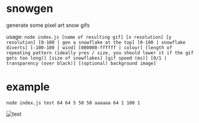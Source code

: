 # snowgen
generate some pixel art snow gifs

usage:
```node index.js [name of resulting gif] [x resolution] [y resolution] [0-100 | gen a snowflake at the top] [0-100 | snowflake diverts] [-100-100 | wind] [000000-ffffff | colour] [length of repeating pattern (ideally yres / size, you should lower it if the gif gets too long)] [size of snowflakes] [gif speed (ms)] [0/1 | transparency (over black)] [(optional) background image]```

# example

`node index.js test 64 64 5 50 50 aaaaaa 64 1 100 1`

![test](https://user-images.githubusercontent.com/66640362/206583008-4157b7d2-c3a4-4477-84ed-f819cd1c0d43.gif)
